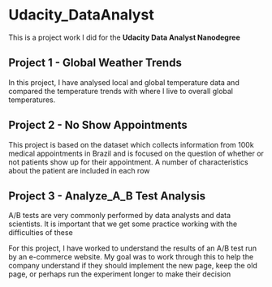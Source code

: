 # Udacity_DataAnalyst
 This is a project work I did for the **Udacity Data Analyst Nanodegree**
 
 ## Project 1 - Global Weather Trends 
 In this project, I have analysed local and global temperature data and compared the temperature trends with where I live to overall global   temperatures.
 
 
 ## Project 2 - No Show Appointments

This project is based on the dataset which collects information from 100k medical appointments in Brazil and is focused on the question
of whether or not patients show up for their appointment. A number of characteristics about the patient are included in each row


## Project 3 - Analyze_A_B Test Analysis

A/B tests are very commonly performed by data analysts and data scientists. It is important that we get some practice working with the difficulties of these

For this project, I have worked to understand the results of an A/B test run by an e-commerce website. My goal was to work through this  to help the company understand if they should implement the new page, keep the old page, or perhaps run the experiment longer to make their decision


